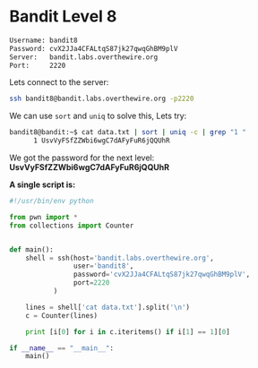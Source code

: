# Bandit Level 8

```bash
Username: bandit8
Password: cvX2JJa4CFALtqS87jk27qwqGhBM9plV
Server:   bandit.labs.overthewire.org
Port:     2220
```

Lets connect to the server:
```bash
ssh bandit8@bandit.labs.overthewire.org -p2220
```

We can use ```sort``` and ```uniq``` to solve this, Lets try:
```bash
bandit8@bandit:~$ cat data.txt | sort | uniq -c | grep "1 "
      1 UsvVyFSfZZWbi6wgC7dAFyFuR6jQQUhR
```

We got the password for the next level: **UsvVyFSfZZWbi6wgC7dAFyFuR6jQQUhR**

**A single script is:**
```python
#!/usr/bin/env python

from pwn import *
from collections import Counter


def main():
    shell = ssh(host='bandit.labs.overthewire.org',
                user='bandit8',
                password='cvX2JJa4CFALtqS87jk27qwqGhBM9plV',
                port=2220
           )

    lines = shell['cat data.txt'].split('\n')
    c = Counter(lines)

    print [i[0] for i in c.iteritems() if i[1] == 1][0]

if __name__ == "__main__":
    main()
```